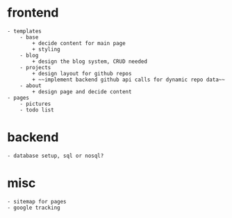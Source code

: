 # frontend
    - templates
        - base
            + decide content for main page
            + styling
        - blog
            + design the blog system, CRUD needed
        - projects
            + design layout for github repos
            + ~~implement backend github api calls for dynamic repo data~~
        - about
            + design page and decide content
    - pages
        - pictures
        - todo list

# backend
    - database setup, sql or nosql?

# misc
    - sitemap for pages
    - google tracking